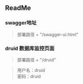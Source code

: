 ## ReadMe

### swagger地址
> 部署路径 + "/swagger-ui.html"


### druid 数据库监控页面
> 部署路径 + "/druid"
  
>用户名：druid  
>密码：druid

